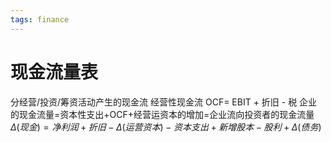 ```yaml
---
tags: finance
---
```


# 现金流量表

分经营/投资/筹资活动产生的现金流
经营性现金流 OCF= EBIT + 折旧 - 税
企业的现金流量=资本性支出+OCF+经营运资本的增加=企业流向投资者的现金流量
$\Delta(现金)=净利润+折旧-\Delta(运营资本)-资本支出+新增股本-股利+\Delta(债务)$
